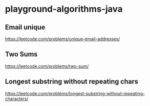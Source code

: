 # playground-algorithms-java

## Email unique

https://leetcode.com/problems/unique-email-addresses/

## Two Sums

https://leetcode.com/problems/two-sum/

## Longest substring without repeating chars

https://leetcode.com/problems/longest-substring-without-repeating-characters/
